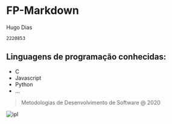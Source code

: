 # **FP-Markdown** # 


Hugo Dias


```2220853```



 ## Linguagens de programação conhecidas: 

- C
- Javascript
- Python
- ...

> Metodologias de Desenvolvimento de Software @ 2020
  
![ipl](https://www.ipleiria.pt/wp-content/themes/ipleiria/img/logo_ipl_header.png)



